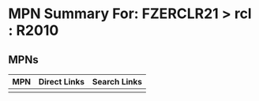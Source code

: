 



# MPN Summary For: FZERCLR21 > rcl : R2010

## MPNs
  

|MPN|Direct Links|Search Links|
| :--- | :--- | :--- |
||||
